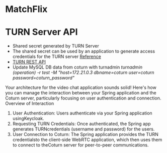 # MatchFlix




# TURN Server API
- Shared secret generated by TURN Server
- The shared secret can be used by an application to generate access credentials for the TURN server [Reference](https://stackoverflow.com/questions/35766382/coturn-how-to-use-turn-rest-api)
- [TURN REST API](https://datatracker.ietf.org/doc/html/draft-uberti-behave-turn-rest-00) 
- Update MySQL DB data from coturn with turnadmin *turnadmin (operation) -r test -M "host=172.21.0.3 dbname=coturn user=coturn password=coturn_password"*






Your architecture for the video chat application sounds solid! Here's how you can manage the interaction between your Spring application and the Coturn server, particularly focusing on user authentication and connection.
Overview of Interaction

1. User Authentication: Users authenticate via your Spring application usingKeycloak.
2. Requesting TURN Credentials: Once authenticated, the Spring app generates TURNcredentials (username and password) for the users.
3. User Connection to Coturn: The Spring application provides the TURN credentialsto the client-side WebRTC application, which then uses them to connect to theCoturn server for peer-to-peer communications.
